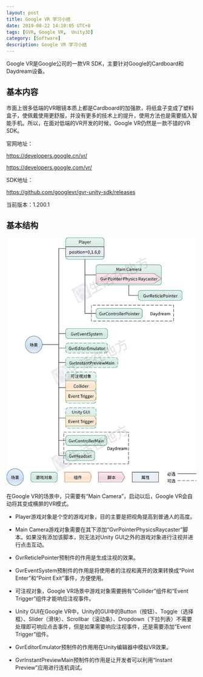 ```yaml
---
layout: post
title: Google VR 学习小结
date: 2019-08-22 14:10:05 UTC+8
tags: [GVR, Google VR,  Unity3D]
category: [Software]
description: Google VR 学习小结
---
```


Google VR是Google公司的一款VR SDK，主要针对Google的Cardboard和Daydream设备。

<!-- more -->

## 基本内容

市面上很多低端的VR眼镜本质上都是Cardboard的加强款，将纸盒子变成了塑料盒子，使佩戴使用更舒服，并没有更多的技术上的提升，使用方法也是需要插入智能手机。所以，在面对低端的VR开发的时候，Google VR仍然是一款不错的VR SDK。

官网地址：

https://developers.google.cn/vr/

https://developers.google.com/vr/

SDK地址：

https://github.com/googlevr/gvr-unity-sdk/releases

当前版本：1.200.1

## 基本结构

![基本结构](/images/2019-8-22-gvr-structure.jpg)

在Google VR的场景中，只需要有“Main Camera”，启动以后，Google VR会自动将其变成横屏的VR模式。

- Player游戏对象是个空的游戏对象，目的主要是把视角提高到普通人的高度。

- Main Camera游戏对象需要在其下添加“GvrPointerPhysicsRaycaster”脚本。如果没有添加该脚本，则无法对Unity GUI之外的游戏对象进行注视并进行点击互动。

- GvrReticlePointer预制件的作用是生成注视的效果。

- GvrEventSystem预制件的作用是将使用者的注视和离开的效果转换成“Point Enter”和“Point Exit”事件，方便使用。

- 可注视对象，Google VR场景中游戏对象需要拥有“Collider”组件和“Event Trigger”组件才能响应注视事件。

- Unity GUI在Google VR中，Unity的GUI中的Button（按钮）、Toggle（选择框）、Slider（滑块）、Scrollbar（滚动条）、Dropdown（下拉列表）不需要处理即可响应点击事件，但是如果需要响应注视事件，还是需要添加“Event Trigger”组件。

- GvrEditorEmulator预制件的作用用在Unity编辑器中模拟VR效果。

- GvrInstantPreviewMain预制件的作用是让开发者可以利用“Instant Preview”应用进行连机调试。


